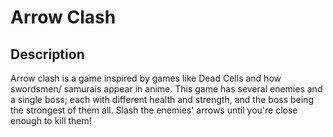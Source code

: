 # Arrow Clash
## Description
Arrow clash is a game inspired by games like Dead Cells and how swordsmen/ samurais appear in anime.
This game has several enemies and a single boss; each with different health and strength, and the boss being the strongest of them all. 
Slash the enemies' arrows until you're close enough to kill them!

